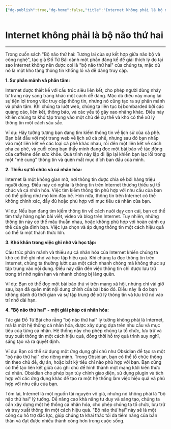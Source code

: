 ```yaml
---
{"dg-publish":true,"dg-home":false,"title":"Internet không phải là bộ não thứ hai","date":"2025-01-31","tags":["book","books/bo-nao-thu-hai"],"dg-path":"Books/Bộ Não Thứ Hai - Đồ Tử Bái/Internet không phải là bộ não thứ hai.md","permalink":"/books/bo-nao-thu-hai-do-tu-bai/internet-khong-phai-la-bo-nao-thu-hai/","dgPassFrontmatter":true,"noteIcon":"","updated":"2025-01-31T13:48:38.493+07:00"}
---
```


# Internet không phải là bộ não thứ hai
---
Trong cuốn sách "Bộ não thứ hai: Tương lai của sự kết hợp giữa não bộ và công nghệ", tác giả Đồ Tử Bái dành một phần đáng kể để giải thích lý do tại sao Internet không nên được coi là "bộ não thứ hai" của chúng ta, mặc dù nó là một kho tàng thông tin khổng lồ và dễ dàng truy cập.

**1. Sự phân mảnh và phân tâm:**

Internet được thiết kế với cấu trúc siêu liên kết, cho phép người dùng nhảy từ trang này sang trang khác một cách dễ dàng. Mặc dù điều này mang lại sự tiện lợi trong việc truy cập thông tin, nhưng nó cũng tạo ra sự phân mảnh và phân tâm. Khi chúng ta lướt web, chúng ta liên tục bị bombarded bởi các quảng cáo, liên kết, thông báo, và các yếu tố gây xao nhãng khác. Điều này khiến chúng ta khó tập trung vào một chủ đề cụ thể và khó có thể xử lý thông tin một cách sâu sắc.

Ví dụ: Hãy tưởng tượng bạn đang tìm kiếm thông tin về lịch sử của cà phê. Bạn bắt đầu với một trang web về lịch sử cà phê, nhưng sau đó bạn nhấp vào một liên kết về các loại cà phê khác nhau, rồi đến một liên kết về cách pha cà phê, và cuối cùng bạn thấy mình đang đọc một bài báo về tác động của caffeine đến sức khỏe. Quá trình này lặp đi lặp lại khiến bạn lạc lối trong một "mê cung" thông tin và quên mất mục đích ban đầu của mình.

**2. Thiếu sự tổ chức và cá nhân hóa:**

Internet là một không gian mở, nơi thông tin được chia sẻ bởi hàng triệu người dùng. Điều này có nghĩa là thông tin trên Internet thường thiếu sự tổ chức và cá nhân hóa. Việc tìm kiếm thông tin phù hợp với nhu cầu của bạn có thể giống như mò kim đáy bể. Hơn nữa, thông tin trên Internet có thể không chính xác, đầy đủ hoặc phù hợp với mục tiêu cá nhân của bạn.

Ví dụ: Nếu bạn đang tìm kiếm thông tin về cách nuôi dạy con cái, bạn có thể tìm thấy hàng ngàn bài viết, video và blog trên Internet. Tuy nhiên, những thông tin này có thể mâu thuẫn nhau, hoặc không phù hợp với hoàn cảnh cụ thể của gia đình bạn. Việc lựa chọn và áp dụng thông tin một cách hiệu quả có thể là một thách thức lớn.

**3. Khó khăn trong việc ghi nhớ và học tập:**

Cấu trúc phân mảnh và thiếu sự cá nhân hóa của Internet khiến chúng ta khó có thể ghi nhớ và học tập hiệu quả. Khi chúng ta đọc thông tin trên Internet, chúng ta thường lướt qua một cách nhanh chóng mà không thực sự tập trung vào nội dung. Điều này dẫn đến việc thông tin chỉ được lưu trữ trong trí nhớ ngắn hạn và nhanh chóng bị lãng quên.

Ví dụ: Bạn có thể đọc một bài báo thú vị trên mạng xã hội, nhưng chỉ vài giờ sau, bạn đã quên mất nội dung chính của bài báo đó. Điều này là do bạn không dành đủ thời gian và sự tập trung để xử lý thông tin và lưu trữ nó vào trí nhớ dài hạn.

**4. "Bộ não thứ hai" - một giải pháp cá nhân hóa:**

Tác giả Đồ Tử Bái cho rằng "bộ não thứ hai" lý tưởng không phải là Internet, mà là một hệ thống cá nhân hóa, được xây dựng dựa trên nhu cầu và mục tiêu của từng cá nhân. Hệ thống này cho phép chúng ta tổ chức, lưu trữ và truy xuất thông tin một cách hiệu quả, đồng thời hỗ trợ quá trình suy nghĩ, sáng tạo và ra quyết định.

Ví dụ: Bạn có thể sử dụng một ứng dụng ghi chú như Obsidian để tạo ra một "bộ não thứ hai" cho riêng mình. Trong Obsidian, bạn có thể tổ chức thông tin theo chủ đề, dự án, hoặc bất kỳ tiêu chí nào phù hợp với bạn. Bạn cũng có thể tạo liên kết giữa các ghi chú để hình thành một mạng lưới kiến thức cá nhân. Obsidian cho phép bạn tùy chỉnh giao diện, sử dụng plugin và tích hợp với các ứng dụng khác để tạo ra một hệ thống làm việc hiệu quả và phù hợp với nhu cầu của bạn.

Tóm lại, Internet là một nguồn tài nguyên vô giá, nhưng nó không phải là "bộ não thứ hai" lý tưởng. Để nâng cao khả năng tư duy và sáng tạo, chúng ta cần xây dựng một hệ thống cá nhân hóa, cho phép chúng ta tổ chức, lưu trữ và truy xuất thông tin một cách hiệu quả. "Bộ não thứ hai" này sẽ là một công cụ hỗ trợ đắc lực, giúp chúng ta khai thác tối đa tiềm năng của bản thân và đạt được nhiều thành công hơn trong cuộc sống.